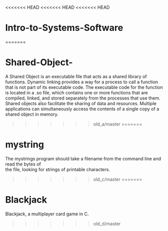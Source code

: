 <<<<<<< HEAD
<<<<<<< HEAD
<<<<<<< HEAD
# Intro-to-Systems-Software
=======
# Shared-Object-

A Shared Object is an executable file that acts as a shared library of functions. Dynamic linking provides a way for a process to call a function that is not part of its executable code. The executable code for the function is located in a .so file, which contains one or more functions that are compiled, linked, and stored separately from the processes that use them. Shared objects also facilitate the sharing of data and resources. Multiple applications can simultaneously access the contents of a single copy of a shared object in memory.
>>>>>>> old_a/master
=======
# mystring

The	mystrings program	should	take	a	 filename	 from	the	command line	and	read	the	bytes	of	
the	file,	looking	for	strings	of	printable	characters.	
>>>>>>> old_c/master
=======
# Blackjack

Blackjack, a	multiplayer	card	game in C. 
>>>>>>> old_d/master
